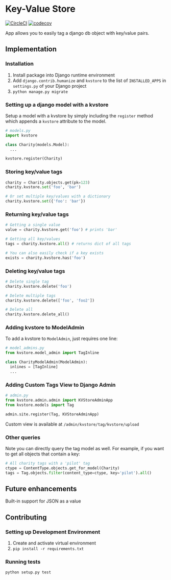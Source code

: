 # Key-Value Store

[![CircleCI](https://circleci.com/gh/infoscout/kvstore/tree/master.svg?style=svg)](https://circleci.com/gh/infoscout/kvstore/tree/master)
[![codecov](https://codecov.io/gh/infoscout/kvstore/branch/master/graph/badge.svg)](https://codecov.io/gh/infoscout/kvstore)

App allows you to easily tag a django db object with key/value pairs.

## Implementation

### Installation

1. Install package into Django runtime environment
1. Add `django.contrib.humanize` and `kvstore` to the list of `INSTALLED_APPS` in `settings.py` of your Django project
1. `python manage.py migrate`

### Setting up a django model with a kvstore

Setup a model with a kvstore by simply including the `register` method which appends a `kvstore` attribute to the model.

```python
# models.py
import kvstore

class Charity(models.Model):
  ...

kvstore.register(Charity)
```

### Storing key/value tags

```python
charity = Charity.objects.get(pk=123)
charity.kvstore.set('foo', 'bar')

# Or set multiple key/values with a dictionary
charity.kvstore.set({'foo': 'bar'})
```

### Returning key/value tags

```python
# Getting a single value
value = charity.kvstore.get('foo') # prints 'bar'

# Getting all key/values
tags = charity.kvstore.all() # returns dict of all tags

# You can also easily check if a key exists
exists = charity.kvstore.has('foo')
```

### Deleting key/value tags

```python
# Delete single tag
charity.kvstore.delete('foo')

# Delete multiple tags
charity.kvstore.delete(['foo', 'foo2'])

# Delete all
charity.kvstore.delete_all()
```

### Adding kvstore to ModelAdmin

To add a kvstore to `ModelAdmin`, just requires one line:

```python
# model_admins.py
from kvstore.model_admin import TagInline

class CharityModelAdmin(ModelAdmin):
  inlines = [TagInline]
  ...
```

### Adding Custom Tags View to Django Admin

```python
# admin.py
from kvstore.admin.admin import KVStoreAdminApp
from kvstore.models import Tag

admin.site.register(Tag, KVStoreAdminApp)
```

Custom view is available at `/admin/kvstore/tag/kvstore/upload`

### Other queries

Note you can directly query the tag model as well. For example, if you want to get all objects that contain a key:

```python
# All charity tags with a 'pilot' tag
ctype = ContentType.objects.get_for_model(Charity)
tags = Tag.objects.filter(content_type=ctype, key='pilot').all()
```

## Future enhancements

Built-in support for JSON as a value

## Contributing

### Setting up Development Environment

1. Create and activate virtual environment
1. `pip install -r requirements.txt`

### Running tests

```console
python setup.py test
```
